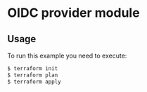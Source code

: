 # OIDC provider module

## Usage
To run this example you need to execute:
```bash
$ terraform init
$ terraform plan
$ terraform apply
```
